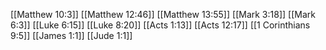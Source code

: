 [[Matthew 10:3]]
[[Matthew 12:46]]
[[Matthew 13:55]]
[[Mark 3:18]]
[[Mark 6:3]]
[[Luke 6:15]]
[[Luke 8:20]]
[[Acts 1:13]]
[[Acts 12:17]]
[[1 Corinthians 9:5]]
[[James 1:1]]
[[Jude 1:1]]

